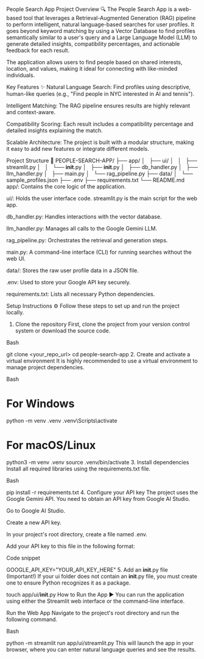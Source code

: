 People Search App
Project Overview 🔍
The People Search App is a web-based tool that leverages a Retrieval-Augmented Generation (RAG) pipeline to perform intelligent, natural language-based searches for user profiles. It goes beyond keyword matching by using a Vector Database to find profiles semantically similar to a user's query and a Large Language Model (LLM) to generate detailed insights, compatibility percentages, and actionable feedback for each result.

The application allows users to find people based on shared interests, location, and values, making it ideal for connecting with like-minded individuals.

Key Features ✨
Natural Language Search: Find profiles using descriptive, human-like queries (e.g., "Find people in NYC interested in AI and tennis").

Intelligent Matching: The RAG pipeline ensures results are highly relevant and context-aware.

Compatibility Scoring: Each result includes a compatibility percentage and detailed insights explaining the match.

Scalable Architecture: The project is built with a modular structure, making it easy to add new features or integrate different models.

Project Structure 📁
PEOPLE-SEARCH-APP/
├── app/
│   ├── ui/
│   │   ├── streamlit.py
│   │   └── __init__.py
│   ├── __init__.py
│   ├── db_handler.py
│   ├── llm_handler.py
│   ├── main.py
│   └── rag_pipeline.py
├── data/
│   └── sample_profiles.json
├── .env
├── requirements.txt
└── README.md
app/: Contains the core logic of the application.

ui/: Holds the user interface code. streamlit.py is the main script for the web app.

db_handler.py: Handles interactions with the vector database.

llm_handler.py: Manages all calls to the Google Gemini LLM.

rag_pipeline.py: Orchestrates the retrieval and generation steps.

main.py: A command-line interface (CLI) for running searches without the web UI.

data/: Stores the raw user profile data in a JSON file.

.env: Used to store your Google API key securely.

requirements.txt: Lists all necessary Python dependencies.

Setup Instructions ⚙️
Follow these steps to set up and run the project locally.

1. Clone the repository
First, clone the project from your version control system or download the source code.

Bash

git clone <your_repo_url>
cd people-search-app
2. Create and activate a virtual environment
It is highly recommended to use a virtual environment to manage project dependencies.

Bash

# For Windows
python -m venv .venv
.venv\Scripts\activate

# For macOS/Linux
python3 -m venv .venv
source .venv/bin/activate
3. Install dependencies
Install all required libraries using the requirements.txt file.

Bash

pip install -r requirements.txt
4. Configure your API key
The project uses the Google Gemini API. You need to obtain an API key from Google AI Studio.

Go to Google AI Studio.

Create a new API key.

In your project's root directory, create a file named .env.

Add your API key to this file in the following format:

Code snippet

GOOGLE_API_KEY="YOUR_API_KEY_HERE"
5. Add an __init__.py file (Important!)
If your ui folder does not contain an __init__.py file, you must create one to ensure Python recognizes it as a package.

touch app/ui/__init__.py
How to Run the App ▶️
You can run the application using either the Streamlit web interface or the command-line interface.

Run the Web App
Navigate to the project's root directory and run the following command.

Bash

python -m streamlit run app/ui/streamlit.py
This will launch the app in your browser, where you can enter natural language queries and see the results.
